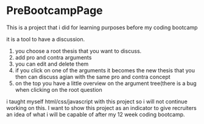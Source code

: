# PreBootcampPage
This is a project that i did for learning purposes before my coding bootcamp

it is a tool to have a discussion.
1. you choose a root thesis that you want to discuss.
2. add pro and contra arguments
3. you can edit and delete them
4. if you click on one of the arguments it becomes the new thesis that you then can discuss agian with the same pro and contra concept
5. on the top you have a little overview on the argument tree(there is a bug when clicking on the root question

i taught myself html/css/javascript with this project so i will not continue working on this. 
I want to show this project as an indicator to give recruiters an idea of what i will be capable of after my 12 week coding bootcamp.
